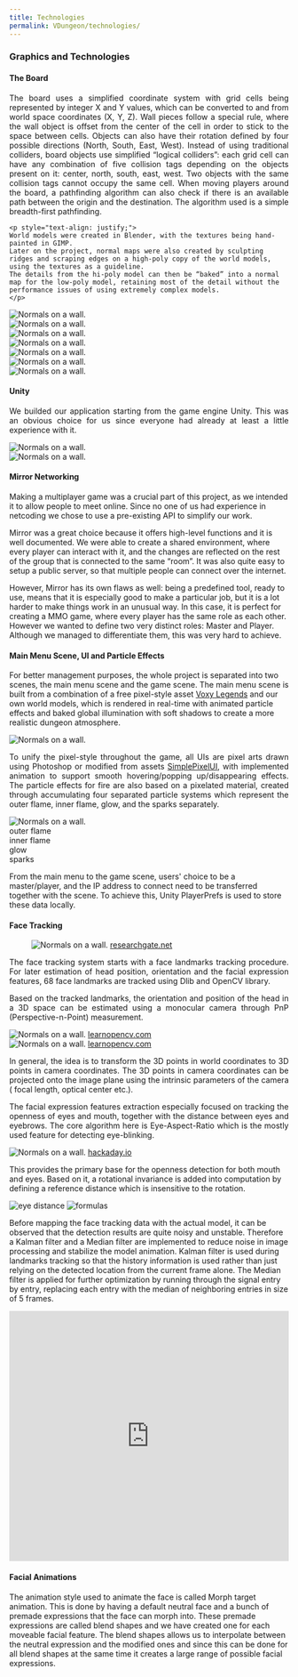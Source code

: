 ```yaml
---
title: Technologies
permalink: VDungeon/technologies/
---
```


### Graphics and Technologies

<div class="row">
  <div class="col s12 l6">
    <h4> The Board </h4>
    <p style="text-align: justify;">
    The board uses a simplified coordinate system with grid cells being represented by integer X and Y values, which can be converted to and from world space coordinates (X, Y, Z).
    Wall pieces follow a special rule, where the wall object is offset from the center of the cell in order to stick to the space between cells.
    Objects can also have their rotation defined by four possible directions (North, South, East, West).
    Instead of using traditional colliders, board objects use simplified “logical colliders”: each grid cell can have any combination of five collision tags depending on the objects present on it: center, north, south, east, west.
    Two objects with the same collision tags cannot occupy the same cell.
    When moving players around the board, a pathfinding algorithm can also check if there is an available path between the origin and the destination. The algorithm used is a simple breadth-first pathfinding. 
    </p>

    <p style="text-align: justify;">
    World models were created in Blender, with the textures being hand-painted in GIMP.
    Later on the project, normal maps were also created by sculpting ridges and scraping edges on a high-poly copy of the world models, using the textures as a guideline.
    The details from the hi-poly model can then be “baked” into a normal map for the low-poly model, retaining most of the detail without the performance issues of using extremely complex models.
    </p>
  </div>

  <div class="col s12 l6">
    <img src="/assets/images/vdungeon/normals.png" alt="Normals on a wall." class="responsive-img">
  </div>
  <div class="col s2 l1 right">
    <img src="https://upload.wikimedia.org/wikipedia/commons/thumb/4/45/The_GIMP_icon_-_gnome.svg/1024px-The_GIMP_icon_-_gnome.svg.png" alt="Normals on a wall." class="responsive-img">
  </div>
  <div class="col s2 l1 right">
    <img src="https://upload.wikimedia.org/wikipedia/commons/thumb/0/0c/Blender_logo_no_text.svg/1252px-Blender_logo_no_text.svg.png" alt="Normals on a wall." class="responsive-img">
  </div>
</div>

<div class="row">
  <div class="col s3">
    <img src="/assets/images/vdungeon/corner.png" alt="Normals on a wall." class="responsive-img">
  </div>
  <div class="col s3">
    <img src="/assets/images/vdungeon/door.png" alt="Normals on a wall." class="responsive-img">
  </div>
  <div class="col s3">
    <img src="/assets/images/vdungeon/pillar.png" alt="Normals on a wall." class="responsive-img">
  </div>
  <div class="col s3">
    <img src="/assets/images/vdungeon/wall.png" alt="Normals on a wall." class="responsive-img">
  </div>
</div>


<div class="row">
  <div class="col s12 m4">
    <h4> Unity </h4>
    <p style="text-align: justify;">
    We builded our application starting from the game engine Unity.
    This was an obvious choice for us since everyone had already at least a little experience with it.
    </p>
  </div>
  <div class="col s3 offset-s7 offset-m1">
    <img src="https://en.usens.com/wp-content/uploads/2017/12/ASJDkM91CLjQmt6oaNdk6g-unity-logo-white-rgb_smaller.png" alt="Normals on a wall." class="responsive-img">
  </div>
  <div class="col s2 offset-m2">
    <img src="/assets/images/vdungeon/mirror.png" alt="Normals on a wall." class="right responsive-img">
  </div>
</div>

#### Mirror Networking
Making a multiplayer game was a crucial part of this project, as we intended it to allow people to meet online. Since no one of us had experience in netcoding we chose to use a pre-existing API to simplify our work.

Mirror was a great choice because it offers high-level functions and it is well documented.
We were able to create a shared environment, where every player can interact with it, and the changes are reflected on the rest of the group that is connected to the same “room”. It was also quite easy to setup a public server, so that multiple people can connect over the internet.

However, Mirror has its own flaws as well: being a predefined tool, ready to use, means that it is especially good to make a particular job, but it is a lot harder to make things work in an unusual way. In this case, it is perfect for creating a MMO game, where every player has the same role as each other. However we wanted to define two very distinct roles: Master and Player. Although we managed to differentiate them, this was very hard to achieve.


#### Main Menu Scene, UI and Particle Effects
For better management purposes, the whole project is separated into two scenes, the main menu scene and the game scene. The main menu scene is built from a combination of a free pixel-style asset [Voxy Legends](https://assetstore.unity.com/packages/3d/environments/dungeons/voxy-legends-environment-pack-vol-1-95825) and our own world models, which is rendered in real-time with animated particle effects and baked global illumination with soft shadows to create a more realistic dungeon atmosphere.



<div class="row">
  <div class="col s12 m8">
    <img src="/assets/images/vdungeon/room.gif" alt="Normals on a wall." class="responsive-img">
  </div>
  <div class="col m12 l4">
    <p style="text-align: justify;">
      To unify the pixel-style throughout the game, all UIs are pixel arts drawn using Photoshop or modified from assets
      <a href="https://assetstore.unity.com/packages/2d/gui/icons/simple-free-pixel-art-styled-ui-pack-165012?locale=zh-CN">SimplePixelUI</a>, with implemented animation to support smooth hovering/popping up/disappearing effects. The particle effects for fire are also based on a pixelated material, created through accumulating four separated particle systems which represent the outer flame, inner flame, glow, and the sparks separately.
    </p>
  </div>
  
  <div class="col s12 m8 l4">
    <img src="/assets/images/vdungeon/flames.gif" alt="Normals on a wall." class="responsive-img">
    <div class="row">
      <div class="col s3 center">outer flame</div>
      <div class="col s3 center">inner flame</div>
      <div class="col s3 center">glow</div>
      <div class="col s3 center">sparks</div>
    </div>
  </div>
</div>

From the main menu to the game scene, users' choice to be a master/player, and the IP address to connect need to be transferred together with the scene. To achieve this, Unity PlayerPrefs is used to store these data locally.



#### Face Tracking
<div class="row">
  <div class="col s12 m6 l3">
    <figure>
        <img src="/assets/images/vdungeon/landmarks.png" alt="Normals on a wall." class="responsive-img">
        <a href="https://www.researchgate.net/figure/The-68-landmarks-detected-by-dlib-library-This-image-was-created-by-Brandon-Amos-of-CMU_fig2_329392737">researchgate.net</a>
    </figure>
  </div>
  <div class="col s12 m6 l6">
    <p style="text-align: justify;">
      The face tracking system starts with a face landmarks tracking procedure.
      For later estimation of head position, orientation and the facial expression features,
      68 face landmarks are tracked using Dlib and OpenCV library.
    </p>
    <p style="text-align: justify;">
      Based on the tracked landmarks, the orientation and position of  the head in a 3D space can be estimated using a monocular camera through PnP (Perspective-n-Point) measurement.
    </p>
  </div>
  <div class="col s12 m6 l3">
        <img src="https://www.learnopencv.com/wp-content/uploads/2016/09/pose-estimation-requirements-opencv.jpg" alt="Normals on a wall." class="responsive-img">
        <a href="https://www.learnopencv.com/head-pose-estimation-using-opencv-and-dlib/">learnopencv.com</a>
  </div>
</div>

<div class="row">
  <div class="col s12 m6 l3">
        <img src="https://www.learnopencv.com/wp-content/uploads/2016/09/ImageFormationEquation.jpg" alt="Normals on a wall." class="responsive-img">
        <a href="https://www.learnopencv.com/head-pose-estimation-using-opencv-and-dlib/">learnopencv.com</a>
  </div>
  <div class="col s12 m6 l6">
    <p style="text-align: justify;">
In general, the idea is to transform the 3D points in world coordinates to 3D points in camera coordinates. The 3D points in camera coordinates can be projected onto the image plane using the intrinsic parameters of the camera ( focal length, optical center etc.).
    </p>
    <p style="text-align: justify;">
The facial expression features extraction especially focused on tracking the openness of eyes and mouth, together with the distance between eyes and eyebrows. The core algorithm here is  Eye-Aspect-Ratio which is the mostly used feature for detecting eye-blinking. 
    </p>
  </div>
  <div class="col s12 m6 l3">
        <img src="https://lh5.googleusercontent.com/NEdpVPSIHlb6vKjJ86d3Q_spX0MrYB33GeMvdn3J3k4B4kr87Jpy7YBw4shn1JfwpXEOfNzjIhEHpsDh-dndx2j-riFGiDgbqk7diPEGl5mA__sgDKUuczbJd5tCUKSALwIJ6zp3" alt="Normals on a wall." class="responsive-img">
        <a href="https://hackaday.io/project/27552-blinktotext/log/68360-eye-blink-detection-algorithms#:~:text=The%20Eye%20Aspect%20Ratio%20is,defined%20by%20the%20below%20equation.&text=A%20program%20can%20determine%20if,is%20another%20facial%20landmark%20plotter">hackaday.io</a>
  </div>
</div>

This provides the primary base for the openness detection for both mouth and eyes. Based on it, a rotational invariance is added into computation by defining a reference distance which is insensitive to the rotation.

![eye distance](/assets/images/vdungeon/eye-distance.jpg)
![formulas](/assets/images/vdungeon/formulas.png)

Before mapping the face tracking data with the actual model, it can be observed that the detection results are quite noisy and unstable. Therefore a Kalman filter and a Median filter are implemented to reduce noise in image processing and stabilize the model animation. Kalman filter is used during landmarks tracking so that the history information is used rather than just relying on the detected location from the current frame alone. The Median filter is applied for further optimization by running through the signal entry by entry, replacing each entry with the median of neighboring entries in size of 5 frames.

  <div class="row">
    <div class="col s12 m10 offset-m1">
      <div class="video-container">
        <iframe src="https://drive.google.com/file/d/13Ukt8FZSQ7iln_6pwLit37NQ6V0k7RrN/preview" width="100%" height="450px" frameborder="0" allowfullscreen></iframe>
      </div>
    </div>
  </div>

#### Facial Animations
The animation style used to animate the face is called Morph target animation. This is done by having a default neutral face and a bunch of premade expressions that the face can morph into. These premade expressions are called blend shapes and we have created one for each moveable facial  feature. The blend shapes allows us to interpolate between the neutral expression and the modified ones and since this can be done for all blend shapes at the same time it creates a large range of possible facial expressions.

